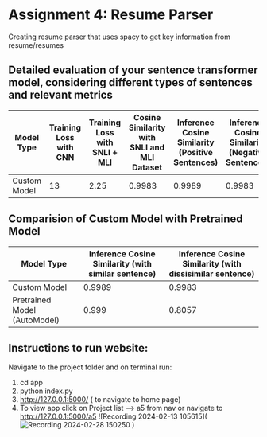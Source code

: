 # Assignment 4:  Resume Parser

Creating resume parser that uses spacy to get key information from resume/resumes

## Detailed evaluation of your sentence transformer model, considering different types of sentences and relevant metrics


| Model Type      | Training Loss with CNN | Training Loss with SNLI + MLI | Cosine Similarity with SNLI and MLI Dataset | Inference Cosine Similarity (Positive Sentences) | Inference Cosine Similarity (Negative Sentences) |
|-----------------|---------------------------|-------------------------------|----------------------------------------------|--------------------------------------------------|--------------------------------------------------|
| Custom Model    | 13                    | 2.25                          |          0.9983                             |0.9989                                            |0.9983                                              |

## Comparision of Custom Model with Pretrained Model

| Model Type      | Inference Cosine Similarity (with similar sentence)| Inference Cosine Similarity (with dissisimilar sentence)|  
|-----------------|---------------------------|-----------------------------|
| Custom Model    | 0.9989                    | 0.9983                      |
| Pretrained Model (AutoModel)| 0.999         | 0.8057                      |



## Instructions to run website:
Navigate to the project folder and on terminal run: 
1. cd app
2. python index.py
3. http://127.0.0.1:5000/ ( to navigate to home page)
4. To view app click on Project list --> a5 from nav or navigate to http://127.0.0.1:5000/a5
![Recording 2024-02-13 105615](![Recording 2024-02-28 150250](https://github.com/Rakshya8/NLP_Assignments/assets/45217500/88241072-f138-4028-933c-490d50006554)
)



   

